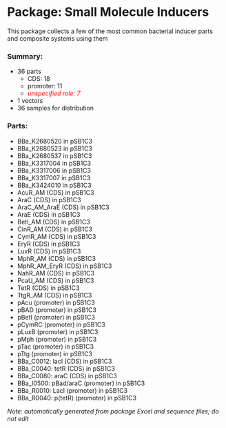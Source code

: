 # Package: Small Molecule Inducers

This package collects a few of the most common bacterial inducer parts and composite systems using them

### Summary:

- 36 parts
    - CDS: 18
    - promoter: 11
    -  _<span style="color:red">unspecified role: 7</span>_
- 1 vectors
- 36 samples for distribution

### Parts:

- BBa_K2680520 in pSB1C3
- BBa_K2680523 in pSB1C3
- BBa_K2680537 in pSB1C3
- BBa_K3317004 in pSB1C3
- BBa_K3317006 in pSB1C3
- BBa_K3317007 in pSB1C3
- BBa_K3424010 in pSB1C3
- AcuR_AM (CDS) in pSB1C3
- AraC (CDS) in pSB1C3
- AraC_AM_AraE (CDS) in pSB1C3
- AraE (CDS) in pSB1C3
- BetI_AM (CDS) in pSB1C3
- CinR_AM (CDS) in pSB1C3
- CymR_AM (CDS) in pSB1C3
- EryR (CDS) in pSB1C3
- LuxR (CDS) in pSB1C3
- MphR_AM (CDS) in pSB1C3
- MphR_AM_EryR (CDS) in pSB1C3
- NahR_AM (CDS) in pSB1C3
- PcaU_AM (CDS) in pSB1C3
- TetR (CDS) in pSB1C3
- TtgR_AM (CDS) in pSB1C3
- pAcu (promoter) in pSB1C3
- pBAD (promoter) in pSB1C3
- pBetI (promoter) in pSB1C3
- pCymRC (promoter) in pSB1C3
- pLuxB (promoter) in pSB1C3
- pMph (promoter) in pSB1C3
- pTac (promoter) in pSB1C3
- pTtg (promoter) in pSB1C3
- BBa_C0012: lacI (CDS) in pSB1C3
- BBa_C0040: tetR (CDS) in pSB1C3
- BBa_C0080: araC (CDS) in pSB1C3
- BBa_I0500: pBad/araC (promoter) in pSB1C3
- BBa_R0010: LacI (promoter) in pSB1C3
- BBa_R0040: p(tetR) (promoter) in pSB1C3

_Note: automatically generated from package Excel and sequence files; do not edit_
